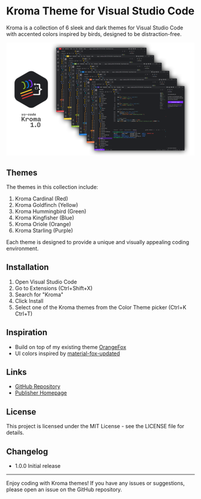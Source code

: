 # Kroma Theme for Visual Studio Code

Kroma is a collection of 6 sleek and dark themes for Visual Studio Code with accented colors inspired by birds, designed to be distraction-free.

![Screenshot](/images/screenshot.png)

## Themes

The themes in this collection include:

1. Kroma Cardinal (Red)
2. Kroma Goldfinch (Yellow)
3. Kroma Hummingbird (Green)
4. Kroma Kingfisher (Blue)
5. Kroma Oriole (Orange)
6. Kroma Starling (Purple)

Each theme is designed to provide a unique and visually appealing coding environment.

## Installation

1. Open Visual Studio Code
2. Go to Extensions (Ctrl+Shift+X)
3. Search for "Kroma"
4. Click Install
5. Select one of the Kroma themes from the Color Theme picker (Ctrl+K Ctrl+T)

## Inspiration

- Build on top of my existing theme [OrangeFox](https://marketplace.visualstudio.com/items?itemName=quzma.orangefox)
- UI colors inspired by [material-fox-updated](https://github.com/edelvarden/material-fox-updated)

## Links

- [GitHub Repository](https://github.com/DarkoKuzmanovic/vscode-kroma.git)
- [Publisher Homepage](https://quz.ma)

## License

This project is licensed under the MIT License - see the LICENSE file for details.

## Changelog

- 1.0.0 Initial release

---

Enjoy coding with Kroma themes! If you have any issues or suggestions, please open an issue on the GitHub repository.
